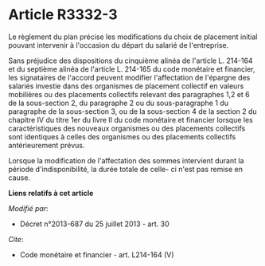 # Article R3332-3

Le règlement du plan précise les modifications du choix de placement initial pouvant intervenir à l'occasion du départ du
salarié de l'entreprise. 

Sans préjudice des dispositions du cinquième alinéa de l'article L. 214-164 et du septième alinéa de l'article L. 214-165 du
code monétaire et financier, les signataires de l'accord peuvent modifier l'affectation de l'épargne des salariés investie
dans des organismes de placement collectif en valeurs mobilières ou des placements collectifs relevant des paragraphes 1,2 et
6 de la sous-section 2, du paragraphe 2 ou du sous-paragraphe 1 du paragraphe de la sous-section 3, ou de la sous-section 4
de la section 2 du chapitre IV du titre 1er du livre II du code monétaire et financier lorsque les caractéristiques des
nouveaux organismes ou des placements collectifs sont identiques à celles des organismes ou des placements collectifs
antérieurement prévus. 

Lorsque la modification de l'affectation des sommes intervient durant la période d'indisponibilité, la durée totale de celle-
ci n'est pas remise en cause.

**Liens relatifs à cet article**

_Modifié par_:

  - Décret n°2013-687 du 25 juillet 2013 - art. 30

_Cite_:

  - Code monétaire et financier - art. L214-164 (V)
